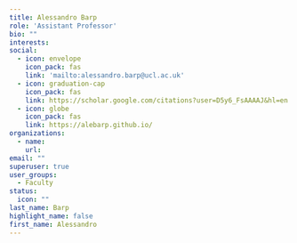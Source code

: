 ```yaml
---
title: Alessandro Barp
role: 'Assistant Professor'
bio: ""
interests:
social:
  - icon: envelope
    icon_pack: fas
    link: 'mailto:alessandro.barp@ucl.ac.uk'
  - icon: graduation-cap
    icon_pack: fas
    link: https://scholar.google.com/citations?user=D5y6_FsAAAAJ&hl=en
  - icon: globe
    icon_pack: fas
    link: https://alebarp.github.io/
organizations:
  - name: 
    url: 
email: ""
superuser: true
user_groups:
  - Faculty
status:
  icon: ""
last_name: Barp
highlight_name: false
first_name: Alessandro
---
```

<!-- BIO

{style="text-align: justify;"} -->
